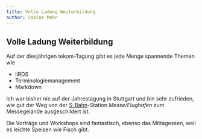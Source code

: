 ```yaml
---
title: Volle Ladung Weiterbildung
author: Sabine Mahr
---
```


## Volle Ladung Weiterbildung
Auf der diesjährigen tekom-Tagung gibt es jede Menge spannende Themen wie

* iiRDS
* Terminologiemanagement
* Markdown

Ich war bisher nie auf der Jahrestagung in Stuttgart und bin sehr zufrieden, wie gut der Weg von der [S-Bahn](http://www.vvs.de/)-Station *Messe/Flughafen*  zum Messegelände ausgeschildert ist.

Die Vorträge und Workshops sind fantastisch, ebenso das Mittagessen, weil es leichte Speisen wie Fisch gibt.
